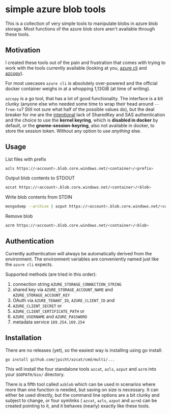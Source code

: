 # simple azure blob tools
This is a collection of very simple tools to manipulate blobs in azure blob storage. Most functions of the azure blob store aren't available through these tools.

## Motivation
I created these tools out of the pain and frustration that comes with trying to work with the tools currently available (looking at you, [azure cli](https://github.com/Azure/azure-cli) and [azcopy](https://github.com/Azure/azure-storage-azcopy)).

For most usecases `azure cli` is absolutely over-powered and the official docker container weighs in at a whopping 1,13GiB (at time of writing).

`azcopy` is a go tool, that has a lot of good functionality. The interface is a bit clunky (anyone else who needed some time to wrap their head around `--from-to`? Still not sure what half of the possible values do), but the deal breaker for me are the [intentional](https://github.com/Azure/azure-storage-azcopy/issues/186) lack of SharedKey and SAS authentication and the choice to use the **kernel keyring**, which is **disabled in docker** by default, or the **gnome-session-keyring**, also not available in docker, to store the session token. Without any option to use *anything* else.

## Usage
List files with prefix
```bash
azls https://<account>.blob.core.windows.net/<container>/<prefix>
```

Output blob contents to STDOUT
```bash
azcat https://<account>.blob.core.windows.net/<container>/<blob>
```

Write blob contents from STDIN
```bash
mongodump --archive | azput https://<account>.blob.core.windows.net/<container>/<blob>
```

Remove blob
```bash
azrm https://<account>.blob.core.windows.net/<container>/<blob>
```

## Authentication
Currently authentication will always be automatically derived from the environment. The environment variables are conveniently named just like the `azure cli` expects.

Supported methods (are tried in this order):
1. connection string `AZURE_STORAGE_CONNECTION_STRING`
1. shared key via `AZURE_STORAGE_ACCOUNT_NAME` and `AZURE_STORAGE_ACCOUNT_KEY`
1. OAuth via `AZURE_TENANT_ID`, `AZURE_CLIENT_ID` and
  1. `AZURE_CLIENT_SECRET` or
  1. `AZURE_CLIENT_CERTIFICATE_PATH` or
  2. `AZURE_USERNAME` and `AZURE_PASSWORD`
1. metadata service `169.254.169.254`

## Installation
There are no releases (yet), so the easiest way is installing using go install:

```
go install github.com/jpicht/azcat/cmd/multi/...
```

This will install the four standalone tools `azcat`, `azls`, `azput` and `azrm` into
your `$GOPATH/bin/` directory.

There is a fifth tool called `azblob` which can be used in scenarios where more than one function is needed, but saving on size is necessary. It can either be used directly, but the command line options are a bit clunky and subject to change, or four symlinks (
`azcat`, `azls`, `azput` and `azrm`) can be created pointing to it, and it behaves (nearly) exactly like these tools.

